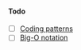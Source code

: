 #### Todo
- [ ] [Coding patterns](https://levelup.gitconnected.com/dont-just-leetcode-follow-the-coding-patterns-instead-4beb6a197fdb)
- [ ] [Big-O notation]([https://www.baeldung.com/cs/big-oh-asymptotic-complexity](https://www.baeldung.com/cs/big-oh-asymptotic-complexity))
